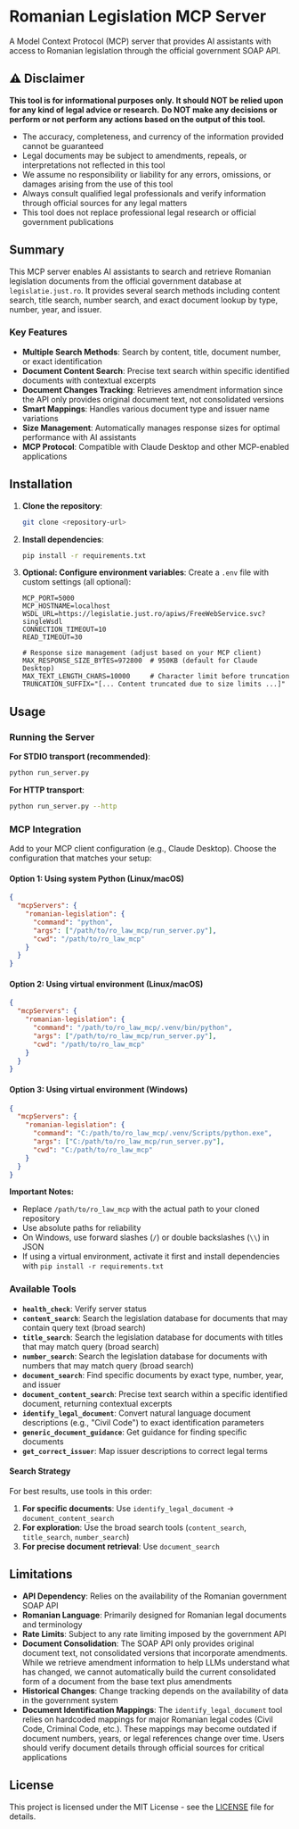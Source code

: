 # Romanian Legislation MCP Server

A Model Context Protocol (MCP) server that provides AI assistants with access to Romanian legislation through the official government SOAP API.

## ⚠️ Disclaimer

**This tool is for informational purposes only. It should NOT be relied upon for any kind of legal advice or research.**
**Do NOT make any decisions or perform or not perform any actions based on the output of this tool.**

- The accuracy, completeness, and currency of the information provided cannot be guaranteed
- Legal documents may be subject to amendments, repeals, or interpretations not reflected in this tool
- We assume no responsibility or liability for any errors, omissions, or damages arising from the use of this tool
- Always consult qualified legal professionals and verify information through official sources for any legal matters
- This tool does not replace professional legal research or official government publications

## Summary

This MCP server enables AI assistants to search and retrieve Romanian legislation documents from the official government database at `legislatie.just.ro`. It provides several search methods including content search, title search, number search, and exact document lookup by type, number, year, and issuer.

### Key Features

- **Multiple Search Methods**: Search by content, title, document number, or exact identification
- **Document Content Search**: Precise text search within specific identified documents with contextual excerpts
- **Document Changes Tracking**: Retrieves amendment information since the API only provides original document text, not consolidated versions
- **Smart Mappings**: Handles various document type and issuer name variations
- **Size Management**: Automatically manages response sizes for optimal performance with AI assistants
- **MCP Protocol**: Compatible with Claude Desktop and other MCP-enabled applications

## Installation

1. **Clone the repository**:
   ```bash
   git clone <repository-url>
   ```

2. **Install dependencies**:
   ```bash
   pip install -r requirements.txt
   ```

3. **Optional: Configure environment variables**:
   Create a `.env` file with custom settings (all optional):
   ```
   MCP_PORT=5000
   MCP_HOSTNAME=localhost
   WSDL_URL=https://legislatie.just.ro/apiws/FreeWebService.svc?singleWsdl
   CONNECTION_TIMEOUT=10
   READ_TIMEOUT=30
   
   # Response size management (adjust based on your MCP client)
   MAX_RESPONSE_SIZE_BYTES=972800  # 950KB (default for Claude Desktop)
   MAX_TEXT_LENGTH_CHARS=10000     # Character limit before truncation
   TRUNCATION_SUFFIX="[... Content truncated due to size limits ...]"
   ```

## Usage

### Running the Server

**For STDIO transport (recommended)**:
```bash
python run_server.py
```

**For HTTP transport**:
```bash
python run_server.py --http
```

### MCP Integration

Add to your MCP client configuration (e.g., Claude Desktop). Choose the configuration that matches your setup:

#### Option 1: Using system Python (Linux/macOS)
```json
{
  "mcpServers": {
    "romanian-legislation": {
      "command": "python",
      "args": ["/path/to/ro_law_mcp/run_server.py"],
      "cwd": "/path/to/ro_law_mcp"
    }
  }
}
```

#### Option 2: Using virtual environment (Linux/macOS)
```json
{
  "mcpServers": {
    "romanian-legislation": {
      "command": "/path/to/ro_law_mcp/.venv/bin/python",
      "args": ["/path/to/ro_law_mcp/run_server.py"],
      "cwd": "/path/to/ro_law_mcp"
    }
  }
}
```

#### Option 3: Using virtual environment (Windows)
```json
{
  "mcpServers": {
    "romanian-legislation": {
      "command": "C:/path/to/ro_law_mcp/.venv/Scripts/python.exe",
      "args": ["C:/path/to/ro_law_mcp/run_server.py"],
      "cwd": "C:/path/to/ro_law_mcp"
    }
  }
}
```

**Important Notes:**
- Replace `/path/to/ro_law_mcp` with the actual path to your cloned repository
- Use absolute paths for reliability
- On Windows, use forward slashes (`/`) or double backslashes (`\\`) in JSON
- If using a virtual environment, activate it first and install dependencies with `pip install -r requirements.txt`

### Available Tools

- **`health_check`**: Verify server status
- **`content_search`**: Search the legislation database for documents that may contain query text (broad search)
- **`title_search`**: Search the legislation database for documents with titles that may match query (broad search)  
- **`number_search`**: Search the legislation database for documents with numbers that may match query (broad search)
- **`document_search`**: Find specific documents by exact type, number, year, and issuer
- **`document_content_search`**: Precise text search within a specific identified document, returning contextual excerpts
- **`identify_legal_document`**: Convert natural language document descriptions (e.g., "Civil Code") to exact identification parameters
- **`generic_document_guidance`**: Get guidance for finding specific documents
- **`get_correct_issuer`**: Map issuer descriptions to correct legal terms

#### Search Strategy

For best results, use tools in this order:
1. **For specific documents**: Use `identify_legal_document` → `document_content_search` 
2. **For exploration**: Use the broad search tools (`content_search`, `title_search`, `number_search`)
3. **For precise document retrieval**: Use `document_search`

## Limitations

- **API Dependency**: Relies on the availability of the Romanian government SOAP API
- **Romanian Language**: Primarily designed for Romanian legal documents and terminology
- **Rate Limits**: Subject to any rate limiting imposed by the government API
- **Document Consolidation**: The SOAP API only provides original document text, not consolidated versions that incorporate amendments. While we retrieve amendment information to help LLMs understand what has changed, we cannot automatically build the current consolidated form of a document from the base text plus amendments
- **Historical Changes**: Change tracking depends on the availability of data in the government system
- **Document Identification Mappings**: The `identify_legal_document` tool relies on hardcoded mappings for major Romanian legal codes (Civil Code, Criminal Code, etc.). These mappings may become outdated if document numbers, years, or legal references change over time. Users should verify document details through official sources for critical applications

## License

This project is licensed under the MIT License - see the [LICENSE](LICENSE) file for details.